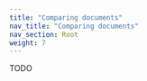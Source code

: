 ```yaml
---
title: "Comparing documents"
nav_title: "Comparing documents"
nav_section: Root
weight: 7
---
```


TODO